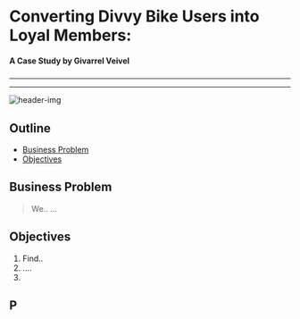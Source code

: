 # Converting Divvy Bike Users into Loyal Members: 
#### A Case Study by Givarrel Veivel
#####
-----
-----
![header-img](header-img)

## Outline
- [Business Problem](#business-problem)
- [Objectives](#objectives)

## Business Problem
> We..
> ...


## Objectives
1. Find..
2. ....
3. 

## P



[header-img]: (https://sample-img.com)